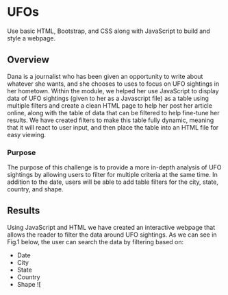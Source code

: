 # UFOs
Use basic HTML, Bootstrap, and CSS along with JavaScript to build and style a webpage.
## Overview
Dana is a journalist who has been given an opportunity to write about whatever she wants, and she chooses to uses to focus on UFO sightings in her hometown. Within the module, we helped her use JavaScript to display data of UFO sightings (given to her as a Javascript file) as a table using multiple filters and create a clean HTML page to help her post her article online, along with the table of data that can be filtered to help fine-tune her results. We have created filters to make this table fully dynamic, meaning that it will react to user input, and then place the table into an HTML file for easy viewing. 
### Purpose
The purpose of this challenge is to provide a more in-depth analysis of UFO sightings by allowing users to filter for multiple criteria at the same time. In addition to the date, users will be able to add table filters for the city, state, country, and shape. 

## Results
Using JavaScript and HTML we have created an interactive webpage that allows the reader to filter the data around UFO sightings. As we can see in Fig.1 below, the user can search the data by filtering based on: 
- Date 
- City 
- State 
- Country
- Shape 
![
